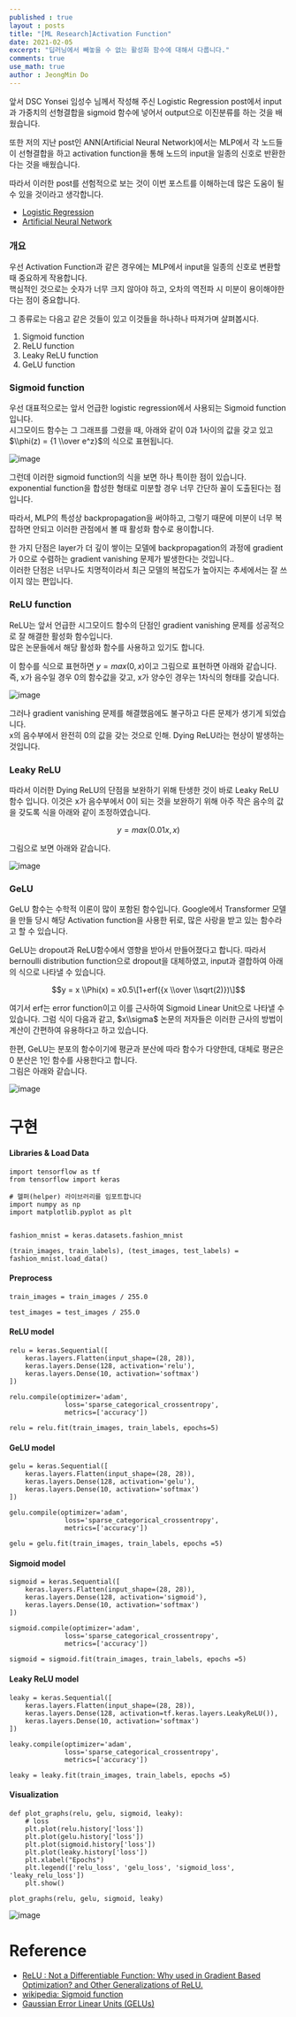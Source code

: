 ```yaml
---
published : true
layout : posts
title: "[ML Research]Activation Function"
date: 2021-02-05
excerpt: "딥러닝에서 빼놓을 수 없는 활성화 함수에 대해서 다룹니다."
comments: true
use_math: true
author : JeongMin Do
---
```

앞서 DSC Yonsei 임성수 님께서 작성해 주신 Logistic Regression post에서 input과 가중치의 선형결합을 sigmoid 함수에 넣어서 output으로 이진분류를 하는 것을 배웠습니다.

또한 저의 지난 post인 ANN(Artificial Neural Network)에서는 MLP에서 각 노드들이 선형결합을 하고 activation function을 통해 노드의 input을 일종의 신호로 반환한다는 것을 배웠습니다.

따라서 이러한 post를 선험적으로 보는 것이 이번 포스트를 이해하는데 많은 도움이 될 수 있을 것이라고 생각합니다.

-   [Logistic Regression](https://dscyonsei.tistory.com/4)
-   [Artificial Neural Network](https://dscyonsei.tistory.com/3)

### 개요

우선 Activation Function과 같은 경우에는 MLP에서 input을 일종의 신호로 변환할 때 중요하게 작용합니다.  
핵심적인 것으로는 숫자가 너무 크지 않아야 하고, 오차의 역전파 시 미분이 용이해야한다는 점이 중요합니다.

그 종류로는 다음고 같은 것들이 있고 이것들을 하나하나 따져가며 살펴봅시다.

1.  Sigmoid function
2.  ReLU function
3.  Leaky ReLU function
4.  GeLU function

### Sigmoid function

우선 대표적으로는 앞서 언급한 logistic regression에서 사용되는 Sigmoid function 입니다.  
시그모이드 함수는 그 그래프를 그렸을 때, 아래와 같이 0과 1사이의 값을 갖고 있고 $\\phi(z) = {1 \\over e^z}$의 식으로 표현됩니다.

![image](https://user-images.githubusercontent.com/49096513/106994443-1fcf6780-67c0-11eb-8aef-c21b0bef840d.png)

그런데 이러한 sigmoid function의 식을 보면 하나 특이한 점이 있습니다. exponential function을 합성한 형태로 미분할 경우 너무 간단하 꼴이 도출된다는 점입니다.

따라서, MLP의 특성상 backpropagation을 써야하고, 그렇기 때문에 미분이 너무 복잡하면 안되고 이러한 관점에서 볼 때 활성화 함수로 용이합니다.

한 가지 단점은 layer가 더 깊이 쌓이는 모델에 backpropagation의 과정에 gradient가 0으로 수렴하는 gradient vanishing 문제가 발생한다는 것입니다..  
이러한 단점은 너무나도 치명적이라서 최근 모델의 복잡도가 높아지는 추세에서는 잘 쓰이지 않는 편입니다.

### ReLU function

ReLU는 앞서 언급한 시그모이드 함수의 단점인 gradient vanishing 문제를 성공적으로 잘 해결한 활성화 함수입니다.  
많은 논문들에서 해당 활성화 함수를 사용하고 있기도 합니다.

이 함수를 식으로 표현하면 $y = max(0, x)$이고 그림으로 표현하면 아래와 같습니다. 즉, x가 음수일 경우 0의 함수값을 갖고, x가 양수인 경우는 1차식의 형태를 갖습니다.

![image](https://miro.medium.com/max/714/1*oePAhrm74RNnNEolprmTaQ.png)

그러나 gradient vanishing 문제를 해결했음에도 불구하고 다른 문제가 생기게 되었습니다.  
x의 음수부에서 완전히 0의 값을 갖는 것으로 인해. Dying ReLU라는 현상이 발생하는 것입니다.

### Leaky ReLU

따라서 이러한 Dying ReLU의 단점을 보완하기 위해 탄생한 것이 바로 Leaky ReLU 함수 입니다. 이것은 x가 음수부에서 0이 되는 것을 보완하기 위해 아주 작은 음수의 값을 갖도록 식을 아래와 같이 조정하였습니다.

$$y = max(0.01x, x)$$

그림으로 보면 아래와 같습니다.

![image](https://miro.medium.com/max/762/1*PZSEWEfalXO7UGFk4inMUQ.png)

### GeLU

GeLU 함수는 수학적 이론이 많이 포함된 함수입니다. Google에서 Transformer 모델을 만들 당시 해당 Activation function을 사용한 뒤로, 많은 사랑을 받고 있는 함수라고 할 수 있습니다.

GeLU는 dropout과 ReLU함수에서 영향을 받아서 만들어졌다고 합니다. 따라서 bernoulli distribution function으로 dropout을 대체하였고, input과 결합하여 아래의 식으로 나타낼 수 있습니다.

$$y = x \\Phi(x) = x0.5\[1+erf({x \\over \\sqrt(2)})\]$$

여기서 erf는 error function이고 이를 근사하여 Sigmoid Linear Unit으로 나타낼 수 있습니다. 그럼 식이 다음과 같고, $x\\sigma$ 논문의 저자들은 이러한 근사의 방법이 계산이 간편하여 유용하다고 하고 있습니다.

한편, GeLU는 분포의 함수이기에 평균과 분산에 따라 함수가 다양한데, 대체로 평균은 0 분산은 1인 함수를 사용한다고 합니다.  
그림은 아래와 같습니다.

![image](https://miro.medium.com/max/1124/1*-FQzPiKEKDYjQBrnYD10Jw.png)

# 구현

#### Libraries & Load Data

```
import tensorflow as tf
from tensorflow import keras

# 헬퍼(helper) 라이브러리를 임포트합니다
import numpy as np
import matplotlib.pyplot as plt


fashion_mnist = keras.datasets.fashion_mnist

(train_images, train_labels), (test_images, test_labels) = fashion_mnist.load_data()
```

#### Preprocess

```
train_images = train_images / 255.0

test_images = test_images / 255.0
```

#### ReLU model

```
relu = keras.Sequential([
    keras.layers.Flatten(input_shape=(28, 28)),
    keras.layers.Dense(128, activation='relu'),
    keras.layers.Dense(10, activation='softmax')
])

relu.compile(optimizer='adam',
              loss='sparse_categorical_crossentropy',
              metrics=['accuracy'])

relu = relu.fit(train_images, train_labels, epochs=5)
```

#### GeLU model

```
gelu = keras.Sequential([
    keras.layers.Flatten(input_shape=(28, 28)),
    keras.layers.Dense(128, activation='gelu'),
    keras.layers.Dense(10, activation='softmax')
])

gelu.compile(optimizer='adam',
              loss='sparse_categorical_crossentropy',
              metrics=['accuracy'])

gelu = gelu.fit(train_images, train_labels, epochs =5)
```

#### Sigmoid model

```
sigmoid = keras.Sequential([
    keras.layers.Flatten(input_shape=(28, 28)),
    keras.layers.Dense(128, activation='sigmoid'),
    keras.layers.Dense(10, activation='softmax')
])

sigmoid.compile(optimizer='adam',
              loss='sparse_categorical_crossentropy',
              metrics=['accuracy'])

sigmoid = sigmoid.fit(train_images, train_labels, epochs =5)
```

#### Leaky ReLU model

```
leaky = keras.Sequential([
    keras.layers.Flatten(input_shape=(28, 28)),
    keras.layers.Dense(128, activation=tf.keras.layers.LeakyReLU()),
    keras.layers.Dense(10, activation='softmax')
])

leaky.compile(optimizer='adam',
              loss='sparse_categorical_crossentropy',
              metrics=['accuracy'])

leaky = leaky.fit(train_images, train_labels, epochs =5)
```

#### Visualization

```
def plot_graphs(relu, gelu, sigmoid, leaky):
    # loss 
    plt.plot(relu.history['loss'])
    plt.plot(gelu.history['loss'])
    plt.plot(sigmoid.history['loss'])
    plt.plot(leaky.history['loss'])
    plt.xlabel("Epochs")
    plt.legend(['relu_loss', 'gelu_loss', 'sigmoid_loss', 'leaky_relu_loss'])
    plt.show()

plot_graphs(relu, gelu, sigmoid, leaky)
```

![image](https://user-images.githubusercontent.com/49096513/106994327-de3ebc80-67bf-11eb-8fe0-8ea17fc3cd6b.png)

# Reference

-   [ReLU : Not a Differentiable Function: Why used in Gradient Based Optimization? and Other Generalizations of ReLU.](https://medium.com/@kanchansarkar/relu-not-a-differentiable-function-why-used-in-gradient-based-optimization-7fef3a4cecec)
-   [wikipedia: Sigmoid function](https://en.wikipedia.org/wiki/Sigmoid_function)
-   [Gaussian Error Linear Units (GELUs)](https://techmoong.medium.com/gaussian-error-linear-units-gelus-58503f1ac7c7)

